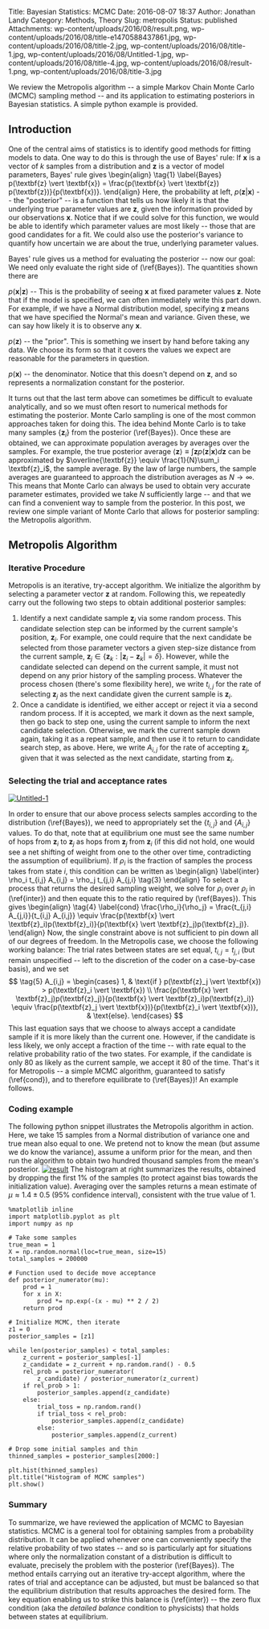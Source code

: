 Title: Bayesian Statistics: MCMC
Date: 2016-08-07 18:37
Author: Jonathan Landy
Category: Methods, Theory
Slug: metropolis
Status: published
Attachments: wp-content/uploads/2016/08/result.png, wp-content/uploads/2016/08/title-e1470588437861.jpg, wp-content/uploads/2016/08/title-2.jpg, wp-content/uploads/2016/08/title-1.jpg, wp-content/uploads/2016/08/Untitled-1.jpg, wp-content/uploads/2016/08/title-4.jpg, wp-content/uploads/2016/08/result-1.png, wp-content/uploads/2016/08/title-3.jpg

We review the Metropolis algorithm -- a simple Markov Chain Monte Carlo (MCMC) sampling method -- and its application to estimating posteriors in Bayesian statistics. A simple python example is provided.





Introduction
------------

One of the central aims of statistics is to identify good methods for fitting models to data. One way to do this is through the use of Bayes' rule: If $\textbf{x}$ is a vector of $k$ samples from a distribution and $\textbf{z}$ is a vector of model parameters, Bayes' rule gives
\begin{align} \tag{1} \label{Bayes}
p(\textbf{z} \vert \textbf{x}) = \frac{p(\textbf{x} \vert \textbf{z}) p(\textbf{z})}{p(\textbf{x})}.
\end{align}
Here, the probability at left, $p(\textbf{z} \vert \textbf{x})$ -- the "posterior" -- is a function that tells us how likely it is that the underlying true parameter values are $\textbf{z}$, given the information provided by our observations $\textbf{x}$. Notice that if we could solve for this function, we would be able to identify which parameter values are most likely -- those that are good candidates for a fit. We could also use the posterior's variance to quantify how uncertain we are about the true, underlying parameter values.

Bayes' rule gives us a method for evaluating the posterior -- now our goal: We need only evaluate the right side of (\ref{Bayes}). The quantities shown there are

$p(\textbf{x} \vert \textbf{z})$ -- This is the probability of seeing $\textbf{x}$ at fixed parameter values $\textbf{z}$. Note that if the model is specified, we can often immediately write this part down. For example, if we have a Normal distribution model, specifying $\textbf{z}$ means that we have specified the Normal's mean and variance. Given these, we can say how likely it is to observe any $\textbf{x}$.

$p(\textbf{z})$ -- the "prior". This is something we insert by hand before taking any data. We choose its form so that it covers the values we expect are reasonable for the parameters in question.

$p(\textbf{x})$ -- the denominator. Notice that this doesn't depend on $\textbf{z}$, and so represents a normalization constant for the posterior.


It turns out that the last term above can sometimes be difficult to evaluate analytically, and so we must often resort to numerical methods for estimating the posterior. Monte Carlo sampling is one of the most common approaches taken for doing this. The idea behind Monte Carlo is to take many samples $\{\textbf{z}_i\}$ from the posterior (\ref{Bayes}). Once these are obtained, we can approximate population averages by averages over the samples. For example, the true posterior average $\langle\textbf{z} \rangle \equiv \int \textbf{z} p(\textbf{z} \vert \textbf{x}) d \textbf{z}$ can be approximated by $\overline{\textbf{z}} \equiv \frac{1}{N}\sum_i \textbf{z}_i$, the sample average. By the law of large numbers, the sample averages are guaranteed to approach the distribution averages as $N \to \infty$. This means that Monte Carlo can always be used to obtain very accurate parameter estimates, provided we take $N$ sufficiently large -- and that we can find a convenient way to sample from the posterior. In this post, we review one simple variant of Monte Carlo that allows for posterior sampling: the Metropolis algorithm.

Metropolis Algorithm
--------------------

### Iterative Procedure

Metropolis is an iterative, try-accept algorithm. We initialize the algorithm by selecting a parameter vector $\textbf{z}$ at random. Following this, we repeatedly carry out the following two steps to obtain additional posterior samples:

1.  Identify a next candidate sample $\textbf{z}_j$ via some random process. This candidate selection step can be informed by the current sample's position, $\textbf{z}_i$. For example, one could require that the next candidate be selected from those parameter vectors a given step-size distance from the current sample, $\textbf{z}_j \in \{\textbf{z}_k: \vert \textbf{z}_i - \textbf{z}_k \vert = \delta \}$. However, while the candidate selected can depend on the current sample, it must not depend on any prior history of the sampling process. Whatever the process chosen (there's some flexibility here), we write $t_{i,j}$ for the rate of selecting $\textbf{z}_j$ as the next candidate given the current sample is $\textbf{z}_i$.
2.  Once a candidate is identified, we either accept or reject it via a second random process. If it is accepted, we mark it down as the next sample, then go back to step one, using the current sample to inform the next candidate selection. Otherwise, we mark the current sample down again, taking it as a repeat sample, and then use it to return to candidate search step, as above. Here, we write $A_{i,j}$ for the rate of accepting $\textbf{z}_j$, given that it was selected as the next candidate, starting from $\textbf{z}_i$.

### Selecting the trial and acceptance rates

[![Untitled-1]({static}/wp-content/uploads/2016/08/Untitled-1.jpg)]({static}/wp-content/uploads/2016/08/Untitled-1.jpg)

In order to ensure that our above process selects samples according to the distribution (\ref{Bayes}), we need to appropriately set the $\{t_{i,j}\}$ and $\{A_{i,j}\}$ values. To do that, note that at equilibrium one must see the same number of hops from $\textbf{z}_i$ to $\textbf{z}_j$ as hops from $\textbf{z}_j$ from $\textbf{z}_i$ (if this did not hold, one would see a net shifting of weight from one to the other over time, contradicting the assumption of equilibrium). If $\rho_i$ is the fraction of samples the process takes from state $i$, this condition can be written as
\begin{align} \label{inter}
\rho_i t_{i,j} A_{i,j} = \rho_j t_{j,i} A_{j,i} \tag{3}
\end{align}
To select a process that returns the desired sampling weight, we solve for $\rho_i$ over $\rho_j$ in (\ref{inter}) and then equate this to the ratio required by (\ref{Bayes}). This gives
\begin{align} \tag{4} \label{cond}
\frac{\rho_i}{\rho_j} = \frac{t_{j,i} A_{j,i}}{t_{i,j} A_{i,j}}
\equiv \frac{p(\textbf{x} \vert \textbf{z}_i)p(\textbf{z}_i)}{p(\textbf{x} \vert \textbf{z}_j)p(\textbf{z}_j)}.
\end{align}
Now, the single constraint above is not sufficient to pin down all of our degrees of freedom. In the Metropolis case, we choose the following working balance: The trial rates between states are set equal, $t_{i,j} = t_{j,i}$ (but remain unspecified -- left to the discretion of the coder on a case-by-case basis), and we set
$$ \tag{5}
A_{i,j} = \begin{cases}
1, & \text{if } p(\textbf{z}_j \vert \textbf{x}) > p(\textbf{z}_i \vert \textbf{x}) \\
\frac{p(\textbf{x} \vert \textbf{z}_j)p(\textbf{z}_j)}{p(\textbf{x} \vert \textbf{z}_i)p(\textbf{z}_i)} \equiv \frac{p(\textbf{z}_j \vert \textbf{x})}{p(\textbf{z}_i \vert \textbf{x})}, & \text{else}.
\end{cases}
$$
This last equation says that we choose to always accept a candidate sample if it is more likely than the current one. However, if the candidate is less likely, we only accept a fraction of the time -- with rate equal to the relative probability ratio of the two states. For example, if the candidate is only $80%$ as likely as the current sample, we accept it $80%$ of the time. That's it for Metropolis -- a simple MCMC algorithm, guaranteed to satisfy (\ref{cond}), and to therefore equilibrate to (\ref{Bayes})! An example follows.

### Coding example

The following python snippet illustrates the Metropolis algorithm in action. Here, we take 15 samples from a Normal distribution of variance one and true mean also equal to one. We pretend not to know the mean (but assume we do know the variance), assume a uniform prior for the mean, and then run the algorithm to obtain two hundred thousand samples from the mean's posterior. [![result]({static}/wp-content/uploads/2016/08/result-1.png)]({static}/wp-content/uploads/2016/08/result-1.png) The histogram at right summarizes the results, obtained by dropping the first 1% of the samples (to protect against bias towards the initialization value). Averaging over the samples returns a mean estimate of $\mu \approx 1.4 \pm 0.5$ (95% confidence interval), consistent with the true value of $1$.

```
%matplotlib inline
import matplotlib.pyplot as plt
import numpy as np

# Take some samples
true_mean = 1
X = np.random.normal(loc=true_mean, size=15)
total_samples = 200000

# Function used to decide move acceptance
def posterior_numerator(mu):
    prod = 1
    for x in X:
        prod *= np.exp(-(x - mu) ** 2 / 2)
    return prod

# Initialize MCMC, then iterate
z1 = 0
posterior_samples = [z1]

while len(posterior_samples) < total_samples:
    z_current = posterior_samples[-1]
    z_candidate = z_current + np.random.rand() - 0.5
    rel_prob = posterior_numerator(
        z_candidate) / posterior_numerator(z_current)
    if rel_prob > 1:
        posterior_samples.append(z_candidate)
    else:
        trial_toss = np.random.rand()
        if trial_toss < rel_prob:
            posterior_samples.append(z_candidate)
        else:
            posterior_samples.append(z_current)

# Drop some initial samples and thin
thinned_samples = posterior_samples[2000:]

plt.hist(thinned_samples)
plt.title("Histogram of MCMC samples")
plt.show()
```

### Summary

To summarize, we have reviewed the application of MCMC to Bayesian statistics. MCMC is a general tool for obtaining samples from a probability distribution. It can be applied whenever one can conveniently specify the relative probability of two states -- and so is particularly apt for situations where only the normalization constant of a distribution is difficult to evaluate, precisely the problem with the posterior (\ref{Bayes}). The method entails carrying out an iterative try-accept algorithm, where the rates of trial and acceptance can be adjusted, but must be balanced so that the equilibrium distribution that results approaches the desired form. The key equation enabling us to strike this balance is (\ref{inter}) -- the zero flux condition (aka the *detailed balance* condition to physicists) that holds between states at equilibrium.
